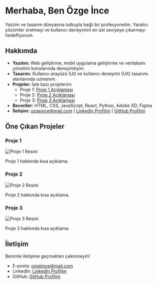 # Merhaba, Ben Özge İnce 

Yazılım ve tasarım dünyasına tutkuyla bağlı bir profesyonelim. Yaratıcı çözümler üretmeyi ve kullanıcı deneyimini en üst seviyeye çıkarmayı hedefliyorum.

## Hakkımda

* **Yazılım:** Web geliştirme, mobil uygulama geliştirme ve veritabanı yönetimi konularında deneyimliyim.
* **Tasarım:** Kullanıcı arayüzü (UI) ve kullanıcı deneyimi (UX) tasarımı alanlarında uzmanım.
* **Projeler:** İşte bazı projelerim:
    * Proje 1: [Proje 1 Açıklaması](proje1-linki)
    * Proje 2: [Proje 2 Açıklaması](proje2-linki)
    * Proje 3: [Proje 3 Açıklaması](proje3-linki)
* **Beceriler:** HTML, CSS, JavaScript, React, Python, Adobe XD, Figma
* **İletişim:** [ozgeince@mail.com](mailto:ozgeince@mail.com) | [LinkedIn Profilim](linkedin-profil-linki) | [GitHub Profilim](github-profil-linki)

## Öne Çıkan Projeler

### Proje 1

![Proje 1 Resmi](proje1-resim-linki)

Proje 1 hakkında kısa açıklama.

### Proje 2

![Proje 2 Resmi](proje2-resim-linki)

Proje 2 hakkında kısa açıklama.

### Proje 3

![Proje 3 Resmi](proje3-resim-linki)

Proje 3 hakkında kısa açıklama.

## İletişim

Benimle iletişime geçmekten çekinmeyin!

* E-posta: [ozgeince@mail.com](mailto:ozgeince@mail.com)
* LinkedIn: [LinkedIn Profilim](linkedin-profil-linki)
* GitHub: [GitHub Profilim](github-profil-linki)
